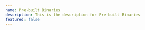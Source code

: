 ```yaml
---
name: Pre-built Binaries
description: This is the description for Pre-built Binaries
featured: false
---
```

